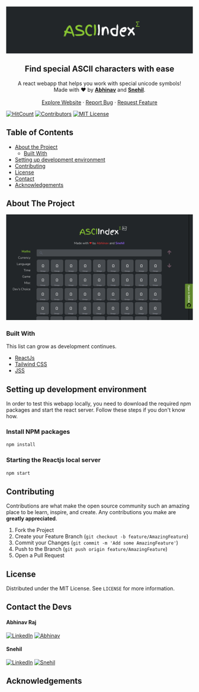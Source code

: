 <!-- ## Available Scripts

In the project directory, you can run:

### `npm start`

Runs the app in the development mode.<br />
Open [http://localhost:3000](http://localhost:3000) to view it in the browser.

The page will reload if you make edits.<br />
You will also see any lint errors in the console.

### `npm test`

Launches the test runner in the interactive watch mode.<br />
See the section about [running tests](https://facebook.github.io/create-react-app/docs/running-tests) for more information.

### `npm run build`

Builds the app for production to the `build` folder.<br />
It correctly bundles React in production mode and optimizes the build for the best performance.

The build is minified and the filenames include the hashes.<br />
Your app is ready to be deployed!

See the section about [deployment](https://facebook.github.io/create-react-app/docs/deployment) for more information.

### `npm run eject`

**Note: this is a one-way operation. Once you `eject`, you can’t go back!**

If you aren’t satisfied with the build tool and configuration choices, you can `eject` at any time. This command will remove the single build dependency from your project.

Instead, it will copy all the configuration files and the transitive dependencies (webpack, Babel, ESLint, etc) right into your project so you have full control over them. All of the commands except `eject` will still work, but they will point to the copied scripts so you can tweak them. At this point you’re on your own.

You don’t have to ever use `eject`. The curated feature set is suitable for small and middle deployments, and you shouldn’t feel obligated to use this feature. However we understand that this tool wouldn’t be useful if you couldn’t customize it when you are ready for it.

## Learn More

You can learn more in the [Create React App documentation](https://facebook.github.io/create-react-app/docs/getting-started).

To learn React, check out the [React documentation](https://reactjs.org/).

### Code Splitting

This section has moved here: https://facebook.github.io/create-react-app/docs/code-splitting

### Analyzing the Bundle Size

This section has moved here: https://facebook.github.io/create-react-app/docs/analyzing-the-bundle-size

### Making a Progressive Web App

This section has moved here: https://facebook.github.io/create-react-app/docs/making-a-progressive-web-app

### Advanced Configuration

This section has moved here: https://facebook.github.io/create-react-app/docs/advanced-configuration

### Deployment

This section has moved here: https://facebook.github.io/create-react-app/docs/deployment

### `npm run build` fails to minify

This section has moved here: https://facebook.github.io/create-react-app/docs/troubleshooting#npm-run-build-fails-to-minify -->

<p align="center">
  <a href="https://github.com/01Abhinav/ASCIIndex">
    <img src="img/logo.png" alt="Logo" align="center">
  </a>

  <h2 align="center">Find special ASCII characters with ease</h2>
  <p align="center">
    A react webapp that helps you work with special unicode symbols!
    <br />
    Made with ❤ by <a href="https://github.com/01Abhinav/"><strong>Abhinav</strong></a> and <a href="https://github.com/sneakysensei"><strong>Snehil</strong></a>.
    <br />
    <br />
    <a href="#">Explore Website</a>
    ·
    <a href="https://github.com/01Abhinav/ASCIIndex/issues">Report Bug</a>
    ·
    <a href="https://github.com/01Abhinav/ASCIIndex/issues">Request Feature</a>
  </p>
</p>

[![HitCount](http://hits.dwyl.com/01Abhinav/ASCIIndex.svg)](http://hits.dwyl.com/01Abhinav/ASCIIndex)
[![Contributors](https://img.shields.io/github/contributors/01Abhinav/ASCIIndex.svg?style=flat-square)](https://github.com/01Abhinav/ASCIIndex/graphs/contributors)
[![MIT License](https://img.shields.io/github/license/01Abhinav/ASCIIndex.svg?style=flat-square)](https://github.com/01Abhinav/ASCIIndex/blob/master/LICENSE)

<!-- TABLE OF CONTENTS -->

## Table of Contents

- [About the Project](#about-the-project)
  - [Built With](#built-with)
- [Setting up development environment](#setting-up-development-environment)
- [Contributing](#contributing)
- [License](#license)
- [Contact](#contact)
- [Acknowledgements](#acknowledgements)

<!-- ABOUT THE PROJECT -->

## About The Project

[![Product Name Screen Shot](img/screenshot.png)](img/screenshot.png)

<!-- There are many great README templates available on GitHub, however, I didn't find one that really suit my needs so I created this enhanced one. I want to create a README template so amazing that it'll be the last one you ever need.

Here's why:
* Your time should be focused on creating something amazing. A project that solves a problem and helps others
* You shouldn't be doing the same tasks over and over like creating a README from scratch
* You should element DRY principles to the rest of your life :smile:

Of course, no one template will serve all projects since your needs may be different. So I'll be adding more in the near future. You may also suggest changes by forking this repo and creating a pull request or opening an issue.

A list of commonly used resources that I find helpful are listed in the acknowledgements. -->

### Built With

This list can grow as development continues.

- [ReactJs](https://reactjs.org/)
- [Tailwind CSS](https://tailwindcss.com/)
- [JSS](https://cssinjs.org/)

<!-- GETTING STARTED -->

## Setting up development environment

In order to test this webapp locally, you need to download the required npm packages and start the react server. Follow these steps if you don't know how.

### Install NPM packages

```sh
npm install
```

### Starting the Reactjs local server

```sh
npm start
```

<!-- CONTRIBUTING -->

## Contributing

Contributions are what make the open source community such an amazing place to be learn, inspire, and create. Any contributions you make are **greatly appreciated**.

1. Fork the Project
2. Create your Feature Branch (`git checkout -b feature/AmazingFeature`)
3. Commit your Changes (`git commit -m 'Add some AmazingFeature'`)
4. Push to the Branch (`git push origin feature/AmazingFeature`)
5. Open a Pull Request

<!-- LICENSE -->

## License

Distributed under the MIT License. See `LICENSE` for more information.

<!-- CONTACT -->

## Contact the Devs

#### Abhinav Raj

[![LinkedIn](https://img.shields.io/badge/-LinkedIn-blue.svg?style=flat-square&logo=linkedin&colorB=0077B5)](https://www.linkedin.com/in/abhinav-raj-77252918a/) [![Abhinav](https://img.shields.io/github/followers/01Abhinav?style=flat-square&logo=github&color=24292E)](https://github.com/01Abhinav/)

#### Snehil

[![LinkedIn](https://img.shields.io/badge/-LinkedIn-blue.svg?style=flat-square&logo=linkedin&colorB=0077B5)](https://www.linkedin.com/in/snehilcodes/) [![Snehil](https://img.shields.io/github/followers/SneakySensei?style=flat-square&logo=github&color=24292E)](https://github.com/SneakySensei/)

<!-- ACKNOWLEDGEMENTS -->

## Acknowledgements

<!-- - [GitHub Emoji Cheat Sheet](https://www.webpagefx.com/tools/emoji-cheat-sheet)
- [Img Shields](https://shields.io)
- [Choose an Open Source License](https://choosealicense.com)
- [GitHub Pages](https://pages.github.com)
- [Animate.css](https://daneden.github.io/animate.css)
- [Loaders.css](https://connoratherton.com/loaders)
- [Slick Carousel](https://kenwheeler.github.io/slick)
- [Smooth Scroll](https://github.com/cferdinandi/smooth-scroll)
- [Sticky Kit](http://leafo.net/sticky-kit)
- [JVectorMap](http://jvectormap.com)
- [Font Awesome](https://fontawesome.com) -->
